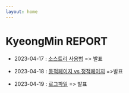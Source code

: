 ```yaml
---
layout: home
---
```


# KyeongMin REPORT

- 2023-04-17 : [소스트리 사용법](ChoiKyeongMin_1) => 발표

- 2023-04-18 : [동적페이지 vs 정적페이지](ChoiKyeongMin_2) =>발표
- 2023-04-19 : [로그파일](ChoiKyeongMin_3) => 발표